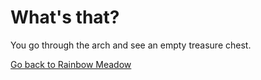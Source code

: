 # What's that?

You go through the arch and see an empty treasure chest.

[Go back to Rainbow Meadow](path3-rainbow-meadow.md)